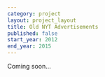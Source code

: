 ```yaml
---
category: project
layout: project_layout
title: Old NYT Advertisements
published: false
start_year: 2012
end_year: 2015
---
```

Coming soon...